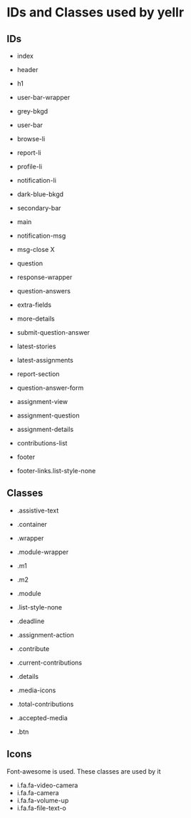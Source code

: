 # IDs and Classes used by yellr

## IDs
- index
- header
- h1

- user-bar-wrapper
- grey-bkgd
- user-bar
- browse-li
- report-li
- profile-li
- notification-li
- dark-blue-bkgd
- secondary-bar

- main
- notification-msg
- msg-close X
- question
- response-wrapper
- question-answers
- extra-fields
- more-details
- submit-question-answer

- latest-stories
- latest-assignments

- report-section
- question-answer-form

- assignment-view
- assignment-question
- assignment-details
- contributions-list

- footer
- footer-links.list-style-none


## Classes
- .assistive-text
- .container
- .wrapper

- .module-wrapper
- .m1
- .m2
- .module

- .list-style-none
- .deadline
- .assignment-action
- .contribute
- .current-contributions
- .details
- .media-icons

- .total-contributions
- .accepted-media
- .btn


## Icons
Font-awesome is used. These classes are used by it
- i.fa.fa-video-camera
- i.fa.fa-camera
- i.fa.fa-volume-up
- i.fa.fa-file-text-o


